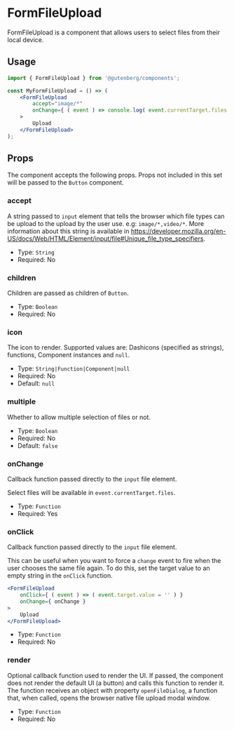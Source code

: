 # FormFileUpload

FormFileUpload is a component that allows users to select files from their local device.

## Usage

```jsx
import { FormFileUpload } from '@gutenberg/components';

const MyFormFileUpload = () => (
	<FormFileUpload
		accept="image/*"
		onChange={ ( event ) => console.log( event.currentTarget.files ) }
	>
		Upload
	</FormFileUpload>
);
```

## Props

The component accepts the following props. Props not included in this set will be passed to the `Button` component.

### accept

A string passed to `input` element that tells the browser which file types can be upload to the upload by the user use. e.g: `image/*,video/*`.
More information about this string is available in https://developer.mozilla.org/en-US/docs/Web/HTML/Element/input/file#Unique_file_type_specifiers.

-   Type: `String`
-   Required: No

### children

Children are passed as children of `Button`.

-   Type: `Boolean`
-   Required: No

### icon

The icon to render. Supported values are: Dashicons (specified as strings), functions, Component instances and `null`.

-   Type: `String|Function|Component|null`
-   Required: No
-   Default: `null`

### multiple

Whether to allow multiple selection of files or not.

-   Type: `Boolean`
-   Required: No
-   Default: `false`

### onChange

Callback function passed directly to the `input` file element.

Select files will be available in `event.currentTarget.files`.

-   Type: `Function`
-   Required: Yes

### onClick

Callback function passed directly to the `input` file element.

This can be useful when you want to force a `change` event to fire when the user chooses the same file again. To do this, set the target value to an empty string in the `onClick` function.

```jsx
<FormFileUpload
	onClick={ ( event ) => ( event.target.value = '' ) }
	onChange={ onChange }
>
	Upload
</FormFileUpload>
```

-   Type: `Function`
-   Required: No

### render

Optional callback function used to render the UI. If passed, the component does not render the default UI (a button) and calls this function to render it. The function receives an object with property `openFileDialog`, a function that, when called, opens the browser native file upload modal window.

-   Type: `Function`
-   Required: No
